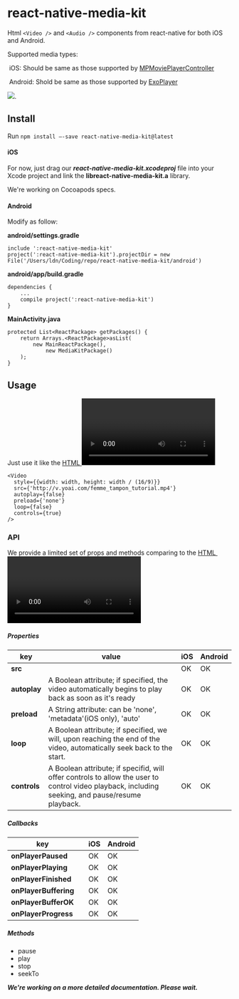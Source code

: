 # react-native-media-kit

Html `<Video />` and `<Audio />` components from react-native for both iOS and Android. 

Supported media types:

​	iOS: Should be same as those supported by [MPMoviePlayerController](https://developer.apple.com/library/ios/documentation/MediaPlayer/Reference/MPMoviePlayerController_Class/)

​	Android: Shold be same as those supported by [ExoPlayer](https://github.com/google/ExoPlayer)

![](demo/demo.gif).

## Install

Run `npm install —-save react-native-media-kit@latest `

#### iOS

For now, just drag our ***react-native-media-kit.xcodeproj*** file into your Xcode project and link the **libreact-native-media-kit.a** library.

We're working on Cocoapods specs.

#### Android

Modify as follow:

**android/settings.gradle**

```
include ':react-native-media-kit'
project(':react-native-media-kit').projectDir = new File('/Users/ldn/Coding/repo/react-native-media-kit/android')
```

**android/app/build.gradle**

```
dependencies {
    ...
    compile project(':react-native-media-kit')
}
```

**MainActivity.java**

```
protected List<ReactPackage> getPackages() {
    return Arrays.<ReactPackage>asList(
        new MainReactPackage(),
            new MediaKitPackage()
    );
}
```

## Usage

Just use it like the [HTML <video> element](https://developer.mozilla.org/en-US/docs/Web/HTML/Element/video)

```
<Video
  style={{width: width, height: width / (16/9)}}
  src={'http://v.yoai.com/femme_tampon_tutorial.mp4'}
  autoplay={false}
  preload={'none'}
  loop={false}
  controls={true}
/>
```



### API

We provide a limited set of props and methods comparing to the  [HTML <video> element](https://developer.mozilla.org/en-US/docs/Web/HTML/Element/video)

##### Properties

| key          | value                                    | iOS  | Android |
| ------------ | ---------------------------------------- | ---- | ------- |
| **src**      |                                          | OK   | OK      |
| **autoplay** | A Boolean attribute; if specified, the video automatically begins to play back as soon as it's ready | OK   | OK      |
| **preload**  | A String attribute: can be 'none', 'metadata'(iOS only), 'auto' | OK   | OK      |
| **loop**     | A Boolean attribute; if specified, we will, upon reaching the end of the video, automatically seek back to the start. | OK   | OK      |
| **controls** | A Boolean attribute; if specifid, will offer controls to allow the user to control video playback, including seeking, and pause/resume playback. | OK   | OK      |

##### Callbacks

| key                   |      | iOS  | Android |
| --------------------- | ---- | ---- | ------- |
| **onPlayerPaused**    |      | OK   | OK      |
| **onPlayerPlaying**   |      | OK   | OK      |
| **onPlayerFinished**  |      | OK   | OK      |
| **onPlayerBuffering** |      | OK   | OK      |
| **onPlayerBufferOK**  |      | OK   | OK      |
| **onPlayerProgress**  |      | OK   | OK      |

##### Methods

- pause
- play
- stop
- seekTo





***We're working on a more detailed documentation. Please wait.***

